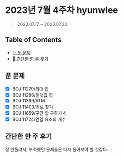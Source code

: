 # 2023년 7월 4주차 hyunwlee

> 2023.07.17 ~ 2023.07.23

## Table of Contents

- [✨ 푼 문제](#푼-문제)
- [🤔 간단한 한 주 후기](#간단한-한-주-후기)

## 푼 문제

<!-- 📕 백준 : BOJ 문제번호/문제제목 e.g. BOJ 2577/숫자의 개수 -->
<!-- 📗 프로그래머스 : PRO 문제번호/문제제목 e.g. PRO 120812/최빈값 구하기 -->
<!-- 백준허브를 사용하시면 프로그래머스의 문제번호도 확인하실 수 있습니다 -->

- [x] BOJ 11279/최대 힙
- [x] BOJ 11286/절댓값 힙
- [x] BOJ 11399/ATM
- [x] BOJ 11403/경로 찾기
- [x] BOJ 11659/구간 합 구하기 4
- [x] BOJ 11724/연결 요소의 개수

## 간단한 한 주 후기

<!-- 한 주 후기를 간단하게 작성해주세요 ! -->

잘 안풀려서, 부족했던 문제들은 다시 풀어보야 할 것같다.
